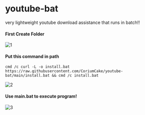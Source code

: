 # youtube-bat
very lightweight youtube download assistance that runs in batch!!


#### First Create Folder
![1](https://user-images.githubusercontent.com/45147371/207048847-0911a933-7671-4452-9872-51476e174226.png)
  
  
#### Put this command in path
`cmd /c curl -L -o install.bat https://raw.githubusercontent.com/CoriumCake/youtube-bat/main/install.bat && cmd /c install.bat`
  
![2](https://user-images.githubusercontent.com/45147371/207048856-8346f933-d403-4603-b2b8-74ab87bb89b2.png)

#### Use main.bat to execute program!
![3](https://user-images.githubusercontent.com/45147371/207048860-97c7c1e0-4748-4d36-a5b7-762fdf5b68f4.png)
